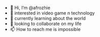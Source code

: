 - 👋 Hi, I’m @afrozhie
- 👀 interested in video game n technology
- 🌱 currently learning about the world
- 💞️ looking to collaborate on my life
- 📫 How to reach me is impossible

<!---
afrozhie/afrozhie is a ✨ special ✨ repository because its `README.md` (this file) appears on your GitHub profile.
You can click the Preview link to take a look at your changes.
--->
